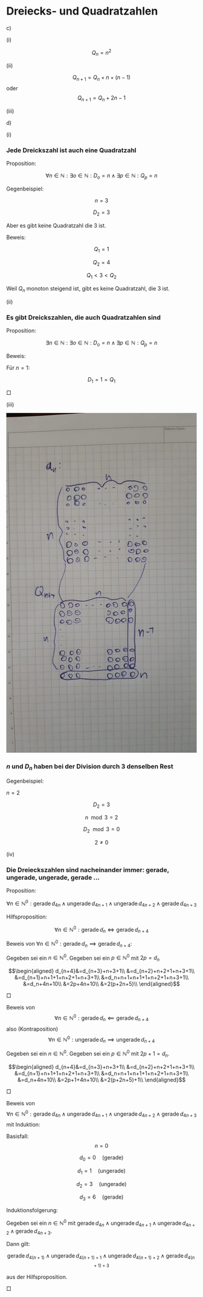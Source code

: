 # Dreiecks- und Quadratzahlen

c)

(i)

$$Q_n=n^2$$

(ii)

$$Q_{n+1}=Q_n+n+(n-1)$$
oder
$$Q_{n+1}=Q_n+2n-1$$

(iii)

d)

(i)

### Jede Dreickszahl ist auch eine Quadratzahl

Proposition:

$$\forall n\in\mathbb{N}:\exists o\in\mathbb{N}:D_o=n\land\exists p\in\mathbb{N}:Q_p=n$$

Gegenbeispiel:

$$n=3$$

$$D_2=3$$

Aber es gibt keine Quadratzahl die $3$ ist.

Beweis:

$$Q_1=1$$

$$Q_2=4$$

$$Q_1<3<Q_2$$

Weil $Q_n$ monoton steigend ist, gibt es keine Quadratzahl, die 3 ist.

(ii)

### Es gibt Dreickszahlen, die auch Quadratzahlen sind

Proposition:

$$\exists n\in\mathbb{N}: \exists o\in\mathbb{N}:D_o=n\land\exists p\in\mathbb{N}:Q_p=n$$

Beweis:

Für $n=1$:

$$D_1=1=Q_1$$

$\Box$

(iii)

![alt](2020-03-30.jpg)

### $n$ und $D_n$ haben bei der Division durch 3 denselben Rest

Gegenbeispiel:

$n=2$

$$D_2=3$$

$$n\mod 3=2$$

$$D_2\mod 3=0$$

$$2\neq0$$

(iv)

### Die Dreieckszahlen sind nacheinander immer: gerade, ungerade, ungerade, gerade ...

Proposition:

$$\forall n\in\mathbb{N}^0:\text{gerade}\,d_{4n}\land\text{ungerade}\,d_{4n+1}\land\text{ungerade}\,d_{4n+2}\land\text{gerade}\,d_{4n+3}$$

Hilfsproposition:

$$\forall n\in\mathbb{N}^0:\text{gerade}\,d_n\iff\text{gerade}\,d_{n+4}$$

Beweis von $\forall n\in\mathbb{N}^0:\text{gerade}\,d_n\implies\text{gerade}\,d_{n+4}$:

Gegeben sei ein $n\in\mathbb{N}^0$.
Gegeben sei ein $p\in\mathbb{N}^0$ mit $2p=d_n$

$$\begin{aligned}
d_{n+4}&=d_{n+3}+n+3+1\\
&=d_{n+2}+n+2+1+n+3+1\\
&=d_{n+1}+n+1+1+n+2+1+n+3+1\\
&=d_n+n+1+n+1+1+n+2+1+n+3+1\\
&=d_n+4n+10\\
&=2p+4n+10\\
&=2(p+2n+5)\\
\end{aligned}$$

$\Box$

Beweis von $$\forall n\in\mathbb{N}^0:\text{gerade}\,d_n\impliedby\text{gerade}\,d_{n+4}$$
also (Kontraposition)
$$\forall n\in\mathbb{N}^0:\text{ungerade}\,d_n\implies\text{ungerade}\,d_{n+4}$$

Gegeben sei ein $n\in\mathbb{N}^0$.
Gegeben sei ein $p\in\mathbb{N}^0$ mit $2p+1=d_n$.

$$\begin{aligned}
d_{n+4}&=d_{n+3}+n+3+1\\
&=d_{n+2}+n+2+1+n+3+1\\
&=d_{n+1}+n+1+1+n+2+1+n+3+1\\
&=d_n+n+1+n+1+1+n+2+1+n+3+1\\
&=d_n+4n+10\\
&=2p+1+4n+10\\
&=2(p+2n+5)+1\\
\end{aligned}$$

$\Box$

Beweis von $$\forall n\in\mathbb{N}^0:\text{gerade}\,d_{4n}\land\text{ungerade}\,d_{4n+1}\land\text{ungerade}\,d_{4n+2}\land\text{gerade}\,d_{4n+3}$$
mit Induktion:

Basisfall: $$n=0$$

$$d_{0}=0\quad\text{(gerade)}$$

$$d_{1}=1\quad\text{(ungerade)}$$

$$d_{2}=3\quad\text{(ungerade)}$$

$$d_{3}=6\quad\text{(gerade)}$$

Induktionsfolgerung:

Gegeben sei ein $n\in\mathbb{N}^0$ mit $\text{gerade}\,d_{4n}\land\text{ungerade}\,d_{4n+1}\land\text{ungerade}\,d_{4n+2}\land\text{gerade}\,d_{4n+3}$.

Dann gilt:

$$\text{gerade}\,d_{4(n+1)}\land\text{ungerade}\,d_{4(n+1)+1}\land\text{ungerade}\,d_{4(n+1)+2}\land\text{gerade}\,d_{4(n+1)+3}$$

aus der Hilfsproposition.

$\Box$